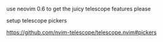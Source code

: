 use neovim 0.6 to get the juicy telescope features please

setup telescope pickers

https://github.com/nvim-telescope/telescope.nvim#pickers
